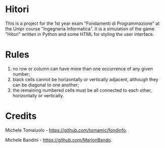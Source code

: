 # Hitori
This is a project for the 1st year exam "Fondamenti di Programmazione" at the Unipr course "Ingegneria Informatica".
It is a simulation of the game "Hitori" written in Python and some HTML for styling the user interface.
# Rules 
1. no row or column can have more than one occurrence of any given number;
2. black cells cannot be horizontally or vertically adjacent, although they can be diagonal to one another;
3. the remaining numbered cells must be all connected to each other, horizontally or vertically.
# Credits
Michele Tomaiuolo - https://github.com/tomamic/fondinfo.

Michele Bandini - https://github.com/MarlonBando.
